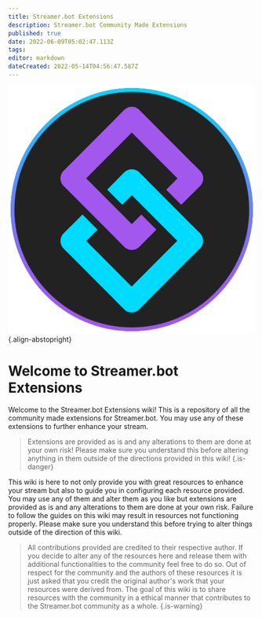 ```yaml
---
title: Streamer.bot Extensions
description: Streamer.bot Community Made Extensions
published: true
date: 2022-06-09T05:02:47.113Z
tags: 
editor: markdown
dateCreated: 2022-05-14T04:56:47.587Z
---
```


![streamerbot.png](./logos/streamerbot.png){.align-abstopright}

# Welcome to Streamer.bot Extensions

Welcome to the Streamer.bot Extensions wiki! This is a repository of all the community made extensions for Streamer.bot. You may use any of these extensions to further enhance your stream.

>Extensions are provided as is and any alterations to them are done at your own risk!
Please make sure you understand this before altering anything in them outside of the directions provided in this wiki!
{.is-danger}

This wiki is here to not only provide you with great resources to enhance your stream but also to guide you in configuring each resource provided. You may use any of them and alter them as you like but extensions are provided as is and any alterations to them are done at your own risk. Failure to follow the guides on this wiki may result in resources not functioning properly. Please make sure you understand this before trying to alter things outside of the direction of this wiki.

>All contributions provided are credited to their respective author.
If you decide to alter any of the resources here and release them with additional functionalities to the community feel free to do so.
Out of respect for the community and the authors of these resources it is just asked that you credit the original author's work that your resources were derived from.
The goal of this wiki is to share resources with the community in a ethical manner that contributes to the Streamer.bot community as a whole.
{.is-warning}

